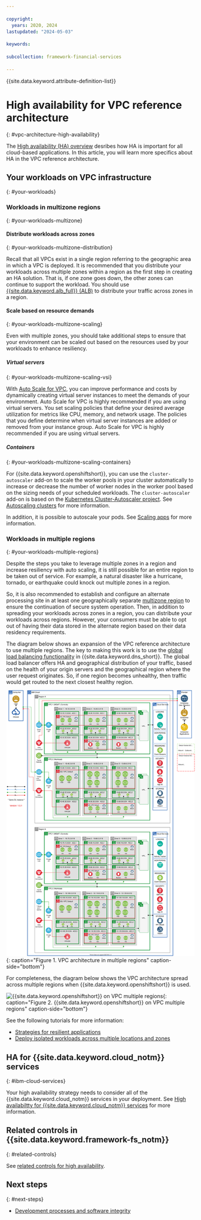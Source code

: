```yaml
---

copyright:
  years: 2020, 2024
lastupdated: "2024-05-03"

keywords:

subcollection: framework-financial-services

---
```


{{site.data.keyword.attribute-definition-list}}

# High availability for VPC reference architecture
{: #vpc-architecture-high-availability}

The [High availability (HA) overview](/docs/framework-financial-services?topic=framework-financial-services-shared-high-availability) desribes how HA is important for all cloud-based applications. In this article, you will learn more specifics about HA in the VPC reference architecture.

## Your workloads on VPC infrastructure
{: #your-workloads}

### Workloads in multizone regions
{: #your-workloads-multizone}

#### Distribute workloads across zones
{: #your-workloads-multizone-distribution}

Recall that all VPCs exist in a single region referring to the geographic area in which a VPC is deployed.  It is recommended that you distribute your workloads across multiple zones within a region as the first step in creating an HA solution. That is, if one zone goes down, the other zones can continue to support the workload. You should use [{{site.data.keyword.alb_full}} (ALB)](/docs/vpc?topic=vpc-load-balancers) to distribute your traffic across zones in a region.

#### Scale based on resource demands
{: #your-workloads-multizone-scaling}

Even with multiple zones, you should take additional steps to ensure that your environment can be scaled out based on the resources used by your workloads to enhance resiliency.

##### Virtual servers
{: #your-workloads-multizone-scaling-vsi}

With [Auto Scale for VPC](/docs/vpc?topic=vpc-creating-auto-scale-instance-group), you can improve performance and costs by dynamically creating virtual server instances to meet the demands of your environment. Auto Scale for VPC is highly recommended if you are using virtual servers. You set scaling policies that define your desired average utilization for metrics like CPU, memory, and network usage. The policies that you define determine when virtual server instances are added or removed from your instance group. Auto Scale for VPC is highly recommended if you are using virtual servers.

##### Containers
{: #your-workloads-multizone-scaling-containers}

For {{site.data.keyword.openshiftshort}}, you can use the `cluster-autoscaler` add-on to scale the worker pools in your cluster automatically to increase or decrease the number of worker nodes in the worker pool based on the sizing needs of your scheduled workloads. The `cluster-autoscaler` add-on is based on the [Kubernetes Cluster-Autoscaler project](https://github.com/kubernetes/autoscaler/tree/master/cluster-autoscaler). See [Autoscaling clusters](/docs/openshift?topic=openshift-ca) for more information.

In addition, it is possible to autoscale your pods. See [Scaling apps](/docs/openshift?topic=openshift-update_app#app_scaling) for more information.

### Workloads in multiple regions
{: #your-workloads-multiple-regions}

Despite the steps you take to leverage multiple zones in a region and increase resiliency with auto scaling, it is still possible for an entire region to be taken out of service. For example, a natural disaster like a hurricane, tornado, or earthquake could knock out multiple zones in a region.

So, it is also recommended to establish and configure an alternate processing site in at least one geographically separate [multizone region](/docs/overview?topic=overview-locations) to ensure the continuation of secure system operation. Then, in addition to spreading your workloads across zones in a region, you can distribute your workloads across regions. However, your consumers must be able to opt out of having their data stored in the alternate region based on their data residency requirements.

The diagram below shows an expansion of the VPC reference architecture to use multiple regions. The key to making this work is to use the [global load balancing functionality](/docs/dns-svcs?topic=dns-svcs-global-load-balancers) in {{site.data.keyword.dns_short}}. The global load balancer offers HA and geographical distribution of your traffic, based on the health of your origin servers and the geographical region where the user request originates. So, if one region becomes unhealthy, then traffic would get routed to the next closest healthy region.



![VPC architecture in multiple regions](./images/vpc-multi-region/vpc-multi-region-consumer-intranet.svg){: caption="Figure 1. VPC architecture in multiple regions" caption-side="bottom"}




For completeness, the diagram below shows the VPC architecture spread across multiple regions when {{site.data.keyword.openshiftshort}} is used.


![{{site.data.keyword.openshiftshort}} on VPC multiple regions](./images/roks-multi-region/roks-multi-region-consumer-intranet-v2.svg){: caption="Figure 2. {{site.data.keyword.openshiftshort}} on VPC multiple regions" caption-side="bottom"}

See the following tutorials for more information:

* [Strategies for resilient applications](/docs/solution-tutorials?topic=solution-tutorials-strategies-for-resilient-applications)
* [Deploy isolated workloads across multiple locations and zones](/docs/solution-tutorials?topic=solution-tutorials-vpc-multi-region)

## HA for {{site.data.keyword.cloud_notm}} services
{: #ibm-cloud-services}

Your high availability strategy needs to consider all of the {{site.data.keyword.cloud_notm}} services in your deployment. See [High availabiltty for {{site.data.keyword.cloud_notm}} services](/docs/framework-financial-services?topic=framework-financial-services-shared-high-availability#ibm-cloud-services) for more information.

## Related controls in {{site.data.keyword.framework-fs_notm}}
{: #related-controls}

See [related controls for high availability](/docs/framework-financial-services?topic=framework-financial-services-shared-high-availability#related-controls).

## Next steps
{: #next-steps}

- [Development processes and software integrity](/docs/framework-financial-services?topic=framework-financial-services-shared-development-processes)

